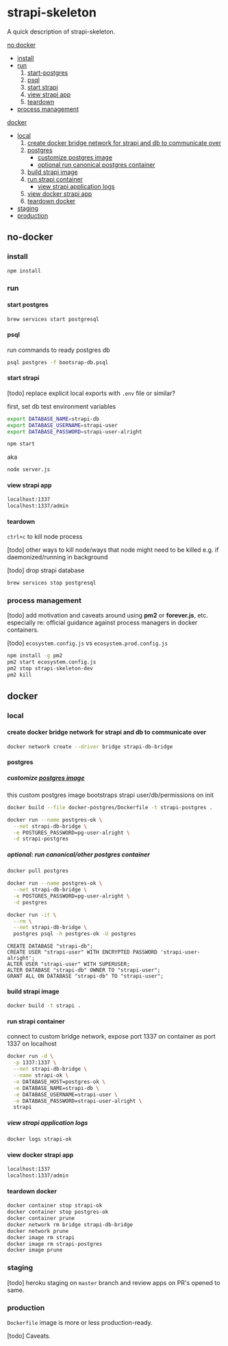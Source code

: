 # strapi-skeleton

A quick description of strapi-skeleton.

[no docker](#no-docker)

* [install](#install)
* [run](#run)
  1. [start-postgres](#start-postgres)
  2. [psql](#psql)
  3. [start strapi](#start-strapi)
  4. [view strapi app](#view-strapi-app)
  5. [teardown](#teardown)
* [process management](#process-management)

[docker](#docker)

* [local](#local)
  1. [create docker bridge network for strapi and db to communicate over](#create-docker-bridge-network-for-strapi-and-db-to-communicate-over)
  2. [postgres](#postgres)
      * [customize postgres image](#customize-postgres-image)
      * [optional run canonical postgres container](#optional-run-canonicalother-postgres-container)
  3. [build strapi image](#build-strapi-image)
  4. [run strapi container](#run-strapi-container)
      * [view strapi application logs](#view-strapi-application-logs)
  5. [view docker strapi app](#view-docker-strapi-app)
  6. [teardown docker](#teardown-docker)
* [staging](#staging)
* [production](#production)

## no-docker

### install

```bash
npm install
```

### run

#### start postgres

```bash
brew services start postgresql
```

#### psql

run commands to ready postgres db

```bash
psql postgres -f bootsrap-db.psql
```

#### start strapi

[todo] replace explicit local exports with `.env` file or similar?

first, set db test environment variables

```bash
export DATABASE_NAME=strapi-db
export DATABASE_USERNAME=strapi-user
export DATABASE_PASSWORD=strapi-user-alright
```

```bash
npm start
```

aka

```bash
node server.js
```

#### view strapi app

```bash
localhost:1337
localhost:1337/admin
```

#### teardown

`ctrl+c` to kill node process

[todo] other ways to kill node/ways that node might need to be killed
e.g. if daemonized/running in background

[todo] drop strapi database

```bash
brew services stop postgresql
```

### process management

[todo] add motivation and caveats around using **pm2** or **forever.js**, etc.
especially re: official guidance against process managers in docker containers.

[todo] `ecosystem.config.js` vs `ecosystem.prod.config.js`

```bash
npm install -g pm2
pm2 start ecosystem.config.js
pm2 stop strapi-skeleton-dev
pm2 kill
```

## docker

### local

#### create docker bridge network for strapi and db to communicate over

```bash
docker network create --driver bridge strapi-db-bridge
```

#### postgres

##### customize [postgres image](https://hub.docker.com/_/postgres/)

this custom postgres image bootstraps strapi user/db/permissions on init

```bash
docker build --file docker-postgres/Dockerfile -t strapi-postgres .
```

```bash
docker run --name postgres-ok \
  --net strapi-db-bridge \
  -e POSTGRES_PASSWORD=pg-user-alright \
  -d strapi-postgres
```

##### optional: run canonical/other postgres container

```bash
docker pull postgres
```

```bash
docker run --name postgres-ok \
  --net strapi-db-bridge \
  -e POSTGRES_PASSWORD=pg-user-alright \
  -d postgres
```

```bash
docker run -it \
  --rm \
  --net strapi-db-bridge \
  postgres psql -h postgres-ok -U postgres
```

```psql
CREATE DATABASE "strapi-db";
CREATE USER "strapi-user" WITH ENCRYPTED PASSWORD 'strapi-user-alright';
ALTER USER "strapi-user" WITH SUPERUSER;
ALTER DATABASE "strapi-db" OWNER TO "strapi-user";
GRANT ALL ON DATABASE "strapi-db" TO "strapi-user";
```

#### build strapi image

```bash
docker build -t strapi .
```

#### run strapi container

connect to custom bridge network, expose port 1337 on container as port 1337 on localhost

```bash
docker run -d \
  -p 1337:1337 \
  --net strapi-db-bridge \
  --name strapi-ok \
  -e DATABASE_HOST=postgres-ok \
  -e DATABASE_NAME=strapi-db \
  -e DATABASE_USERNAME=strapi-user \
  -e DATABASE_PASSWORD=strapi-user-alright \
  strapi
```

##### view strapi application logs

```bash
docker logs strapi-ok
```

#### view docker strapi app

```bash
localhost:1337
localhost:1337/admin
```

#### teardown docker

```bash
docker container stop strapi-ok
docker container stop postgres-ok
docker container prune
docker network rm bridge strapi-db-bridge
docker network prune
docker image rm strapi
docker image rm strapi-postgres
docker image prune
```

### staging

[todo] heroku staging on `master` branch and review apps on PR's opened to same.

### production

`Dockerfile` image is more or less production-ready.

[todo] Caveats.
